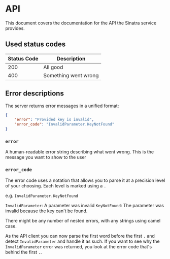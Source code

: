 # API

This document covers the documentation for the API the Sinatra service provides.

## Used status codes

Status Code | Description
------------|--------------
200			| All good
400			| Something went wrong

## Error descriptions

The server returns error messages in a unified format:

```json
{
	"error": "Provided key is invalid",
	"error_code": "InvalidParameter.KeyNotFound"
}
```

### `error`

A human-readable error string describing what went wrong. This is the message you want to show to the user

### `error_code`

The error code uses a notation that allows you to parse it at a precision level of your choosing. Each level is marked using a `.`

e.g. `InvalidParameter.KeyNotFound`

`InvalidParameter`: A parameter was invalid
`KeyNotFound`: The parameter was invalid because the key can't be found.

There might be any number of nested errors, with any strings using camel case.

As the API client you can now parse the first word before the first `.` and detect `InvalidParameter` and handle it as such. If you want to see why the `InvalidParameter` error was returned, you look at the error code that's behind the first `.`.
